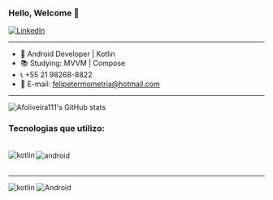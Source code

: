 ### Hello, Welcome 👋


 [![LinkedIn](https://img.shields.io/badge/LinkedIn-0077B5?style=for-the-badge&logo=linkedin&logoColor=white)](https://www.linkedin.com/in/id-antonio-felipe/)


------------------

- 📱  Android Developer | Kotlin
- 📚 Studying:  MVVM | Compose
- 📞 +55 21 98268-8822
- 📧 E-mail:  felipetermometria@hotmail.com

-------------------

![Afoliveira111's GitHub stats](https://github-readme-stats.vercel.app/api?username=afoliveira111&show_icons=true&theme=dracula)   

 
### Tecnologias que utilizo:


<div style="display: inline_block"><br/>
    <img align="left" alt="kotlin" src="https://img.shields.io/badge/Kotlin-0095D5?&style=for-the-badge&logo=kotlin&logoColor=white" /> <img align="center" alt="android" src="https://img.shields.io/badge/Android-3DDC84?style=for-the-badge&logo=android&logoColor=white" />
    <style="display: inline_block"><br/>    
</div><br/>


-------------------

![kotlin]( https://upload.wikimedia.org/wikipedia/commons/thumb/0/06/Kotlin_Icon.svg/150px-Kotlin_Icon.svg.png) 
![Android]( https://upload.wikimedia.org/wikipedia/commons/thumb/f/fc/Android_logo_%282014-2019%29.png/150px-Android_logo_%282014-2019%29.png)  
  


